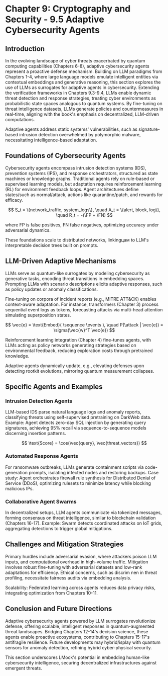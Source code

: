# Chapter 9: Cryptography and Security - 9.5 Adaptive Cybersecurity Agents

## Introduction

In the evolving landscape of cyber threats exacerbated by quantum computing capabilities (Chapters 6-8), adaptive cybersecurity agents represent a proactive defense mechanism. Building on LLM paradigms from Chapters 1-4, where large language models emulate intelligent entities via contextual embeddings and generative reasoning, this section explores the use of LLMs as surrogates for adaptive agents in cybersecurity. Extending the verification frameworks in Chapters 9.3-9.4, LLMs enable dynamic threat detection and response strategies, treating cyber environments as probabilistic state spaces analogous to quantum systems. By fine-tuning on threat intelligence datasets, LLMs generate policies and countermeasures in real-time, aligning with the book's emphasis on decentralized, LLM-driven computations.

Adaptive agents address static systems' vulnerabilities, such as signature-based intrusion detection overwhelmed by polymorphic malware, necessitating intelligence-based adaptation.

## Foundations of Cybersecurity Agents

Cybersecurity agents encompass intrusion detection systems (IDS), prevention systems (IPS), and response orchestrators, structured as state machines or knowledge graphs. Traditional agents rely on rule-based or supervised learning models, but adaptation requires reinforcement learning (RL) for environment feedback loops. Agent architectures define states/such as normal/attack, actions like quarantine/patch, and rewards for efficacy.

$$ S_t = \{network_traffic, system_logs\}, \quad A_t = \{alert, block, log\}, \quad R_t = -(\FP + \FN) $$

where FP is false positives, FN false negatives, optimizing accuracy under adversarial dynamics.

These foundations scale to distributed networks, linkingцам to LLM's interpretable decision trees built on prompts.

## LLM-Driven Adaptive Mechanisms

LLMs serve as quantum-like surrogates by modeling cybersecurity as generative tasks, encoding threat transitions in embedding spaces. Prompting LLMs with scenario descriptions elicits adaptive responses, such as policy updates or anomaly classifications.

Fine-tuning on corpora of incident reports (e.g., MITRE ATT&CK) enables context-aware adaptation. For instance, transformers (Chapter 3) process sequential event logs as tokens, forecasting attacks via multi-head attention simulating superposition states.

$$ \vec{e} = \text{Embed}( \sequence \events ), \quad P(\attack | \vec{e}) = \sigma(\vec{w}^T \vec{e}) $$

Reinforcement learning integration (Chapter 4) fine-tunes agents, with LLMs acting as policy networks generating strategies based on environmental feedback, reducing exploration costs through pretrained knowledge.

Adaptive agents dynamically update, e.g., elevating defenses upon detecting rootkit evolutions, mirroring quantum measurement collapses.

## Specific Agents and Examples

### Intrusion Detection Agents

LLM-based IDS parse natural language logs and anomaly reports, classifying threats using self-supervised pretraining on DarkWeb data. Example: Agent detects zero-day SQL injection by generating query signatures, achieving 95% recall via sequence-to-sequence models discerning insertion patterns.

$$ \text{Score} = \cos(\vec{query}, \vec{threat_vectors}) $$

### Automated Response Agents

For ransomware outbreaks, LLMs generate containment scripts via code-generation prompts, isolating infected nodes and restoring backups. Case study: Agent orchestrates firewall rule synthesis for Distributed Denial of Service (DDoS), optimizing rulesets to minimize latency while blocking malicious IPs.

### Collaborative Agent Swarms

In decentralized setups, LLM agents communicate via tokenized messages, forming consensus on threat intelligence, similar to blockchain validation (Chapters 16-17). Example: Swarm detects coordinated attacks on IoT grids, aggregating detections to trigger global mitigations.

## Challenges and Mitigation Strategies

Primary hurdles include adversarial evasion, where attackers poison LLM inputs, and computational overhead in high-volume traffic. Mitigation involves robust fine-tuning with adversarial datasets and low-rank adaptations for efficiency. Ethical concerns, such as discrim nen in threat profiling, necessitate fairness audits via embedding analysis.

Scalability: Federated learning across agents reduces data privacy risks, integrating optimization from Chapters 10-11.

## Conclusion and Future Directions

Adaptive cybersecurity agents powered by LLM surrogates revolutionize defense, offering scalable, intelligent responses in quantum-augmented threat landscapes. Bridging Chapters 12-14's decision science, these agents enable proactive ecosystems, contributing to Chapters 15-17's antifragile resilience. Future developments may hybrid/isplay with quantum sensors for anomaly detection, refining hybrid cyber-physical security.

This section underscores LMock's potential in embedding human-like cybersecurity intelligence, securing decentralized infrastructures against emergent threats.